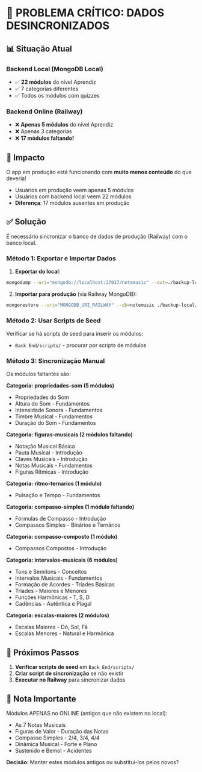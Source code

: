 # 🚨 PROBLEMA CRÍTICO: DADOS DESINCRONIZADOS

## 📊 Situação Atual

### Backend Local (MongoDB Local)
- ✅ **22 módulos** do nível Aprendiz
- ✅ 7 categorias diferentes
- ✅ Todos os módulos com quizzes

### Backend Online (Railway)
- ❌ **Apenas 5 módulos** do nível Aprendiz
- ❌ Apenas 3 categorias
- ❌ **17 módulos faltando!**

## 🚨 Impacto

O app em produção está funcionando com **muito menos conteúdo** do que deveria!

- Usuários em produção veem apenas 5 módulos
- Usuários com backend local veem 22 módulos
- **Diferença**: 17 módulos ausentes em produção

## ✅ Solução

É necessário sincronizar o banco de dados de produção (Railway) com o banco local.

### Método 1: Exportar e Importar Dados

1. **Exportar do local**:
```bash
mongodump --uri="mongodb://localhost:27017/notemusic" --out=./backup-local
```

2. **Importar para produção** (via Railway MongoDB):
```bash
mongorestore --uri="MONGODB_URI_RAILWAY" --db=notemusic ./backup-local/notemusic
```

### Método 2: Usar Scripts de Seed

Verificar se há scripts de seed para inserir os módulos:
- `Back End/scripts/` - procurar por scripts de módulos

### Método 3: Sincronização Manual

Os módulos faltantes são:

**Categoria: propriedades-som (5 módulos)**
- Propriedades do Som
- Altura do Som - Fundamentos
- Intensidade Sonora - Fundamentos
- Timbre Musical - Fundamentos
- Duração do Som - Fundamentos

**Categoria: figuras-musicais (2 módulos faltando)**
- Notação Musical Básica
- Pauta Musical - Introdução
- Claves Musicais - Introdução
- Notas Musicais - Fundamentos
- Figuras Rítmicas - Introdução

**Categoria: ritmo-ternarios (1 módulo)**
- Pulsação e Tempo - Fundamentos

**Categoria: compasso-simples (1 módulo faltando)**
- Fórmulas de Compasso - Introdução
- Compassos Simples - Binários e Ternários

**Categoria: compasso-composto (1 módulo)**
- Compassos Compostos - Introdução

**Categoria: intervalos-musicais (6 módulos)**
- Tons e Semitons - Conceitos
- Intervalos Musicais - Fundamentos
- Formação de Acordes - Tríades Básicas
- Tríades - Maiores e Menores
- Funções Harmônicas - T, S, D
- Cadências - Autêntica e Plagal

**Categoria: escalas-maiores (2 módulos)**
- Escalas Maiores - Dó, Sol, Fá
- Escalas Menores - Natural e Harmônica

## 🎯 Próximos Passos

1. **Verificar scripts de seed** em `Back End/scripts/`
2. **Criar script de sincronização** se não existir
3. **Executar no Railway** para sincronizar dados

## 📝 Nota Importante

Módulos APENAS no ONLINE (antigos que não existem no local):
- As 7 Notas Musicais
- Figuras de Valor - Duração das Notas
- Compasso Simples - 2/4, 3/4, 4/4
- Dinâmica Musical - Forte e Piano
- Sustenido e Bemol - Acidentes

**Decisão**: Manter estes módulos antigos ou substituí-los pelos novos?





